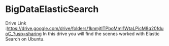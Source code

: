 # BigDataElasticSearch
Drive Link :https://drive.google.com/drive/folders/1knmjtlTPboMml1WtaLPicM8q20fduoC_?usp=sharing In this drive you will find the scenes worked with Elastic Search on Ubuntu.
